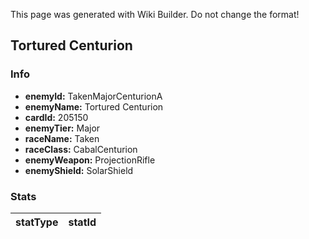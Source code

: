<span class="wiki-builder">This page was generated with Wiki Builder. Do not change the format!</span>

## Tortured Centurion
### Info
* **enemyId:** TakenMajorCenturionA
* **enemyName:** Tortured Centurion
* **cardId:** 205150
* **enemyTier:** Major
* **raceName:** Taken
* **raceClass:** CabalCenturion
* **enemyWeapon:** ProjectionRifle
* **enemyShield:** SolarShield

### Stats
statType | statId
-------- | ------

